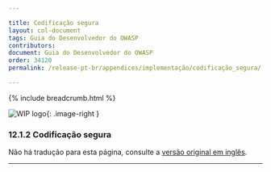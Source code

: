 ```yaml
---

title: Codificação segura
layout: col-document
tags: Guia do Desenvolvedor do OWASP
contributors:
document: Guia do Desenvolvedor do OWASP
order: 34120
permalink: /release-pt-br/appendices/implementação/codificação_segura/

---
```


{% include breadcrumb.html %}

<style type="text/css">
.image-right {
  height: 180px;
  display: block;
  margin-left: auto;
  margin-right: auto;
  float: right;
}
</style>

![WIP logo](../../../assets/images/dg_wip.png "Trabalho em andamento"){: .image-right }

### 12.1.2 Codificação segura

Não há tradução para esta página, consulte a [versão original em inglês][release140102].

----

[release140102]: https://github.com/OWASP/www-project-developer-guide/blob/main/draft/14-appendices/01-implementation-dos-donts/02-secure-coding.md
